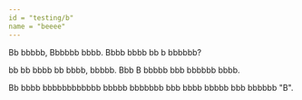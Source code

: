 ```yaml
---
id = "testing/b"
name = "beeee"
---
```


Bb bbbbb, Bbbbbb bbbb. Bbbb bbbb bb b bbbbbb? 

bb bb bbbb bb bbbb, bbbbb. Bbb B bbbbb bbb bbbbbb bbbb. 

Bb bbbb bbbbbbbbbbbb bbbbb bbbbbbb bbb bbbb bbbbb bbb bbbbbb "B".
